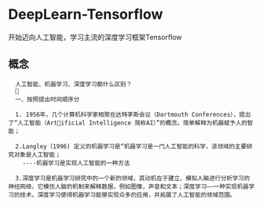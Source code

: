 # DeepLearn-Tensorflow
开始迈向人工智能，学习主流的深度学习框架Tensorflow

## 概念
      人工智能、机器学习、深度学习都什么区别？
      
      一、按照提出时间顺序分

      1. 1956年，几个计算机科学家相聚在达特茅斯会议（Dartmouth Conferences），提出了“人工智能（Artificial Intelligence 简称AI）”的概念。简单解释为机器赋予人的智能；

      2.Langley（1996) 定义的机器学习是“机器学习是一门人工智能的科学，该领域的主要研究对象是人工智能；
        ----机器学习是实现人工智能的一种方法
    
      3.深度学习是机器学习研究中的一个新的领域，其动机在于建立、模拟人脑进行分析学习的神经网络，它模仿人脑的机制来解释数据，例如图像，声音和文本；深度学习——一种实现机器学习的技术，深度学习使得机器学习能够实现众多的应用，并拓展了人工智能的领域范围。